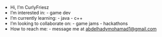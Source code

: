 - Hi, I’m CurlyFriesz
- I’m interested in:
      - game dev
- I’m currently learning:
      - java
      - c++
- I’m looking to collaborate on:
      - game jams 
      - hackathons
- How to reach me:
      - message me at abdelhadymohamad1@gmail.com
